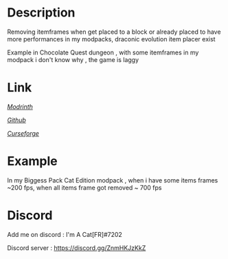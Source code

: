 # Description

Removing itemframes when get placed to a block or already placed to have more performances in my modpacks, draconic evolution item placer exist

Example in Chocolate Quest dungeon , with some itemframes in my modpack i don't know why , the game is laggy

# Link

[*Modrinth*](https://modrinth.com/mod/itemframeremover)

[*Github*](https://github.com/quentin452/ItemFrameRemover)

[*Curseforge*](https://legacy.curseforge.com/minecraft/mc-mods/itemframeremover)

# Example

In my Biggess Pack Cat Edition modpack , when i have some items frames ~200 fps, when all items frame got removed ~ 700 fps

# Discord

Add me on discord : I'm A Cat[FR]#7202

Discord server : https://discord.gg/ZnmHKJzKkZ
